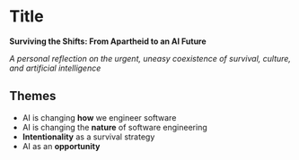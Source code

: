 # Title

**Surviving the Shifts: From Apartheid to an AI Future**

*A personal reflection on the urgent, uneasy coexistence of survival, culture, and artificial intelligence*

## Themes
- AI is changing **how** we engineer software
- AI is changing the **nature** of software engineering
- **Intentionality** as a survival strategy
- AI as an **opportunity**